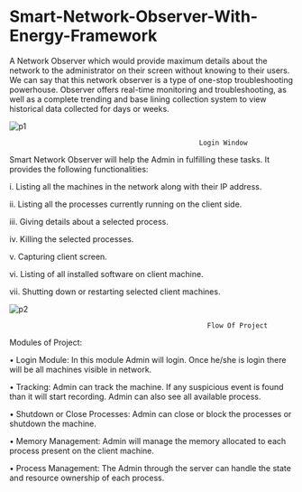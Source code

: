 # Smart-Network-Observer-With-Energy-Framework
A Network Observer which would provide maximum details about the network to the administrator on their screen without knowing to their users. We can say that this network observer is a type of one-stop troubleshooting powerhouse. Observer offers real-time monitoring and troubleshooting, as well as a complete trending and base lining collection system to view historical data collected for days or weeks.


![p1](https://user-images.githubusercontent.com/69101586/184504707-9ca29f44-57d2-4963-9573-3ae1f3308014.png)

```
                                               Login Window
```

Smart Network Observer will help the Admin in fulfilling these tasks. It provides the following functionalities:

i. Listing all the machines in the network along with their IP address.

ii. Listing all the processes currently running on the client side.

iii. Giving details about a selected process.

iv. Killing the selected processes.

v. Capturing client screen.

vi. Listing of all installed software on client machine.

vii. Shutting down or restarting selected client machines.

![p2](https://user-images.githubusercontent.com/69101586/184504889-a1d117d8-b977-43bd-82c3-e3ea8531e1f4.png)

```
                                                 Flow Of Project
```

Modules of Project:

• Login Module: In this module Admin will login. Once he/she is login there will be all machines visible in network.

• Tracking: Admin can track the machine. If any suspicious event is found than it will start recording. Admin can also see all available process.

• Shutdown or Close Processes: Admin can close or block the processes or shutdown the machine.

• Memory Management: Admin will manage the memory allocated to each process present on the client machine.

• Process Management: The Admin through the server can handle the state and resource ownership of each process.
